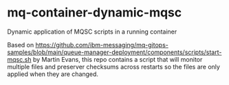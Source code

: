 # mq-container-dynamic-mqsc
Dynamic application of MQSC scripts in a running container

Based on https://github.com/ibm-messaging/mq-gitops-samples/blob/main/queue-manager-deployment/components/scripts/start-mqsc.sh by Martin Evans, this repo
contains a script that will monitor multiple files and preserver checksums across restarts so the files are only applied when they are changed.
